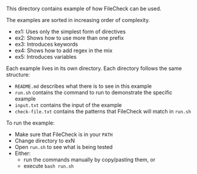 This directory contains example of how FileCheck can be used.

The examples are sorted in increasing order of complexity.
- ex1: Uses only the simplest form of directives
- ex2: Shows how to use more than one prefix
- ex3: Introduces keywords
- ex4: Shows how to add regex in the mix
- ex5: Introduces variables

Each example lives in its own directory.
Each directory follows the same structure:
- `README.md` describes what there is to see in this example
- `run.sh` contains the command to run to demonstrate the specific example
- `input.txt` contains the input of the example
- `check-file.txt` contains the patterns that FileCheck will match in `run.sh`

To run the example:
- Make sure that FileCheck is in your `PATH`
- Change directory to exN
- Open `run.sh` to see what is being tested
- Either:
  - run the commands manually by copy/pasting them, or
  - execute `bash run.sh`
